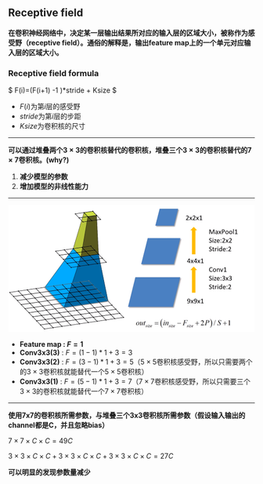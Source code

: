 ## Receptive field

**在卷积神经网络中，决定某一层输出结果所对应的输入层的区域大小，被称作为感受野（receptive field）。通俗的解释是，输出feature map上的一个单元对应输入层的区域大小。**



### Receptive field  formula

$ F(i)=(F(i+1) -1 )*stride + Ksize $

- $F(i)$为第$i$层的感受野
- $stride$为第$i$层的步距
- $Ksize$为卷积核的尺寸



***

**可以通过堆叠两个$3\times 3$的卷积核替代的卷积核，堆叠三个$3\times 3$的卷积核替代的$7\times 7$卷积核。(why?)**

1. **减少模型的参数**
2. **增加模型的非线性能力**

***

![receptiveField_01](../../images/receptiveField_01.png)



- **Feature map :  $F=1$**
- **Conv3x3(3)** : $F = (1-1) * 1+ 3=3$
- **Conv3x3(2)** : $F=(3-1) * 1+ 3=5$（$5\times 5$卷积核感受野，所以只需要两个的$3\times 3$卷积核就能替代一个$5\times 5$卷积核）
- **Conv3x3(1)** : $F=(5-1) * 1+ 3=7$（$7\times 7$卷积核感受野，所以只需要三个$3\times 3$的卷积核就能替代一个$7\times 7$卷积核）


***

**使用7x7的卷积核所需参数，与堆叠三个3x3卷积核所需参数（假设输入输出的channel都是C，并且忽略bias）**

$7\times 7\times C\times C=49C$

$3\times 3\times C\times C + 3\times 3\times C\times C +3\times 3\times C\times C=27C$

**可以明显的发现参数量减少**




